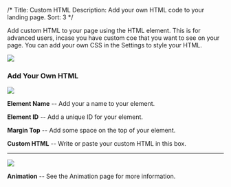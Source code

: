 /*
Title: Custom HTML
Description: Add your own HTML code to your landing page.
Sort: 3
*/

Add custom HTML to your page using the HTML element. This is for advanced users, incase you have custom coe that you want to see on your page. You can add your own CSS in the Settings to style your HTML.

![](http://cl.ly/image/231V2w0r3Q1v/Screen%20Shot%202014-08-14%20at%209.17.59%20PM.png)

### **Add Your Own HTML**

![](http://cl.ly/image/3m0a3R231715/Screen%20Shot%202014-08-14%20at%209.19.15%20PM.png)

**Element Name** -- Add your a name to your element.

**Element ID** -- Add a unique ID for your element.

**Margin Top** -- Add some space on the top of your element.

**Custom HTML** -- Write or paste your custom HTML in this box.

-----

![](http://cl.ly/image/1P0N0L30451t/Screen%20Shot%202014-08-14%20at%209.14.54%20PM.png)

**Animation** -- See the Animation page for more information.